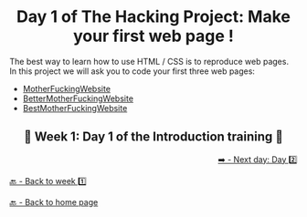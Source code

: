 <h1 align="center">Day 1 of The Hacking Project: Make your first web page !</h1>

The best way to learn how to use HTML / CSS is to reproduce web pages.
In this project we will ask you to code your first three web pages:

  - [MotherFuckingWebsite](http://motherfuckingwebsite.com/)
  - [BetterMotherFuckingWebsite](http://bettermotherfuckingwebsite.com/)
  - [BestMotherFuckingWebsite](https://thebestmotherfucking.website/)

<h2 align="center">🎉 Week 1: Day 1 of the Introduction training 🎉</h2>

<div align="right">
  <a href="https://github.com/BenjaminCharmes/THP_Introduction/tree/main/Week_1/Day_2" target="_blank">➡️ - Next day: Day 2️⃣</a>
</div>

[🔙 - Back to week 1️⃣](https://github.com/BenjaminCharmes/THP_Introduction/tree/main/Week_1)

[🔙 - Back to home page](https://github.com/BenjaminCharmes/THP_Introduction)
